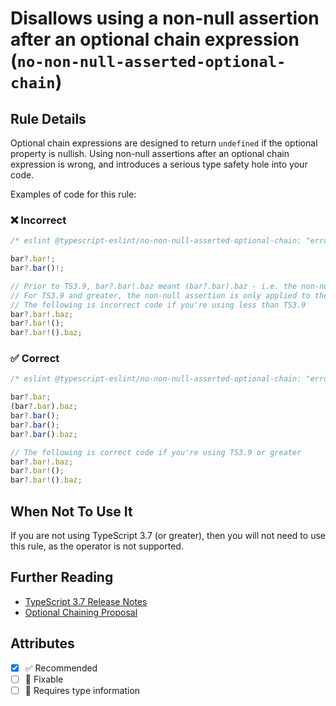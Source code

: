# Disallows using a non-null assertion after an optional chain expression (`no-non-null-asserted-optional-chain`)

## Rule Details

Optional chain expressions are designed to return `undefined` if the optional property is nullish.
Using non-null assertions after an optional chain expression is wrong, and introduces a serious type safety hole into your code.

Examples of code for this rule:

<!--tabs-->

### ❌ Incorrect

```ts
/* eslint @typescript-eslint/no-non-null-asserted-optional-chain: "error" */

bar?.bar!;
bar?.bar()!;

// Prior to TS3.9, bar?.bar!.baz meant (bar?.bar).baz - i.e. the non-null assertion is applied to the entire chain so far.
// For TS3.9 and greater, the non-null assertion is only applied to the property itself, so it's safe.
// The following is incorrect code if you're using less than TS3.9
bar?.bar!.baz;
bar?.bar!();
bar?.bar!().baz;
```

### ✅ Correct

```ts
/* eslint @typescript-eslint/no-non-null-asserted-optional-chain: "error" */

bar?.bar;
(bar?.bar).baz;
bar?.bar();
bar?.bar();
bar?.bar().baz;

// The following is correct code if you're using TS3.9 or greater
bar?.bar!.baz;
bar?.bar!();
bar?.bar!().baz;
```

## When Not To Use It

If you are not using TypeScript 3.7 (or greater), then you will not need to use this rule, as the operator is not supported.

## Further Reading

- [TypeScript 3.7 Release Notes](https://www.typescriptlang.org/docs/handbook/release-notes/typescript-3-7.html)
- [Optional Chaining Proposal](https://github.com/tc39/proposal-optional-chaining/)

## Attributes

- [x] ✅ Recommended
- [ ] 🔧 Fixable
- [ ] 💭 Requires type information
